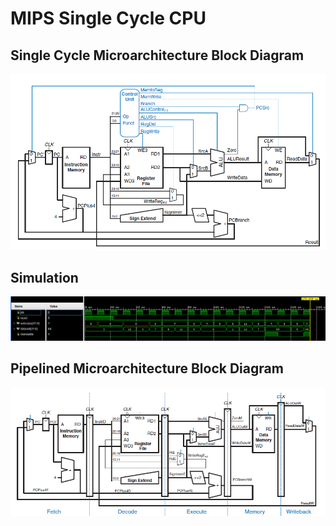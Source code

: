 # MIPS Single Cycle CPU
## Single Cycle Microarchitecture Block Diagram 
<img src="Single-Cycle-MicroArchitecture/single_cycle_block_diagram.png"/>

## Simulation
<img src="Single-Cycle-MicroArchitecture/single_cycle_mips_sim.png"/>

## Pipelined Microarchitecture Block Diagram 
<img src="Pipelined-MicroArchitecture/pipelined_block_diagram.png"/>